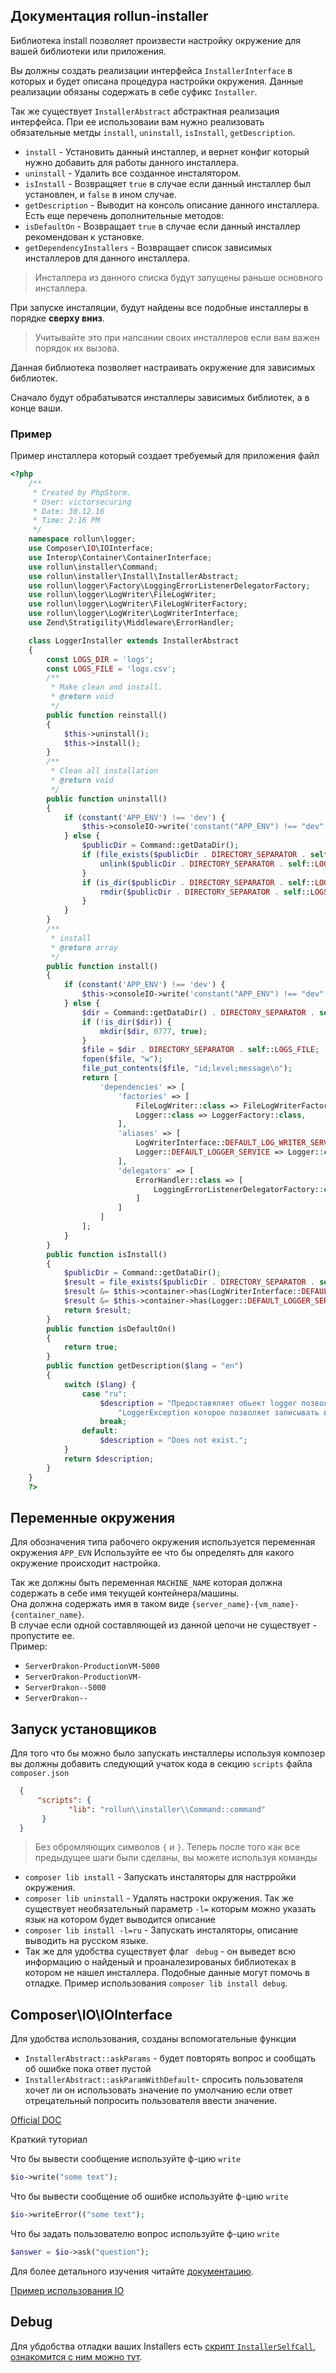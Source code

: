 ## Документация rollun-installer

Библиотека install позволяет произвести настройку окружение для вашей библиотеки или приложения.   

Вы должны создать реализации интерфейса `InstallerInterface` в которых и будет описана процедура настройки окружения.
Данные реализации обязаны содержать в себе суфикс `Installer`.

Так же существует `InstallerAbstract` абстрактная реализация интерфейса. 
При ее использоваии вам нужно реализовать обязательные метды `install`, `uninstall`, `isInstall`, `getDescription`.
* `install` - Установить данный инсталлер, 
и вернет конфиг который нужно добавить для работы данного инсталлера. 
* `uninstall` - Удалить все созданное инсталятором.  
* `isInstall` - Возвращяет `true` в случае если данный инсталлер был установлен, и `false` в ином случае.
* `getDescription` - Выводит на консоль описание данного инсталлера. 
Есть еще перечень дополнительные методов:
* `isDefaultOn` - Возвращает `true` в случае если данный инсталлер рекомендован к установке.
* `getDependencyInstallers` - Возвращает список зависимых инсталлеров для данного инсталлера.
> Инсталлера из данного списка будут запущены раньше основного инсталлера.

При запуске инсталяции, будут найдены все подобные инсталлеры в порядке **сверху вниз**.
> Учитывайте это при напсании своих инсталлеров если вам важен порядок их вызова. 

Данная библиотека позволяет настраивать окружение для зависимых библиотек.

Сначало будут обрабатыватся инсталлеры зависимых библиотек, а в конце ваши.

### Пример

Пример инсталлера который создает требуемый для приложения файл

```php
<?php
    /**
     * Created by PhpStorm.
     * User: victorsecuring
     * Date: 30.12.16
     * Time: 2:16 PM
     */
    namespace rollun\logger;
    use Composer\IO\IOInterface;
    use Interop\Container\ContainerInterface;
    use rollun\installer\Command;
    use rollun\installer\Install\InstallerAbstract;
    use rollun\logger\Factory\LoggingErrorListenerDelegatorFactory;
    use rollun\logger\LogWriter\FileLogWriter;
    use rollun\logger\LogWriter\FileLogWriterFactory;
    use rollun\logger\LogWriter\LogWriterInterface;
    use Zend\Stratigility\Middleware\ErrorHandler;

    class LoggerInstaller extends InstallerAbstract
    {
        const LOGS_DIR = 'logs';
        const LOGS_FILE = 'logs.csv';
        /**
         * Make clean and install.
         * @return void
         */
        public function reinstall()
        {
            $this->uninstall();
            $this->install();
        }
        /**
         * Clean all installation
         * @return void
         */
        public function uninstall()
        {
            if (constant('APP_ENV') !== 'dev') {
                $this->consoleIO->write('constant("APP_ENV") !== "dev" It has did nothing');
            } else {
                $publicDir = Command::getDataDir();
                if (file_exists($publicDir . DIRECTORY_SEPARATOR . self::LOGS_DIR . DIRECTORY_SEPARATOR . self::LOGS_FILE)) {
                    unlink($publicDir . DIRECTORY_SEPARATOR . self::LOGS_DIR . DIRECTORY_SEPARATOR . self::LOGS_FILE);
                }
                if (is_dir($publicDir . DIRECTORY_SEPARATOR . self::LOGS_DIR)) {
                    rmdir($publicDir . DIRECTORY_SEPARATOR . self::LOGS_DIR);
                }
            }
        }
        /**
         * install
         * @return array
         */
        public function install()
        {
            if (constant('APP_ENV') !== 'dev') {
                $this->consoleIO->write('constant("APP_ENV") !== "dev" It has did nothing');
            } else {
                $dir = Command::getDataDir() . DIRECTORY_SEPARATOR . self::LOGS_DIR;
                if (!is_dir($dir)) {
                    mkdir($dir, 0777, true);
                }
                $file = $dir . DIRECTORY_SEPARATOR . self::LOGS_FILE;
                fopen($file, "w");
                file_put_contents($file, "id;level;message\n");
                return [
                    'dependencies' => [
                        'factories' => [
                            FileLogWriter::class => FileLogWriterFactory::class,
                            Logger::class => LoggerFactory::class,
                        ],
                        'aliases' => [
                            LogWriterInterface::DEFAULT_LOG_WRITER_SERVICE => FileLogWriter::class,
                            Logger::DEFAULT_LOGGER_SERVICE => Logger::class,
                        ],
                        'delegators' => [
                            ErrorHandler::class => [
                                LoggingErrorListenerDelegatorFactory::class
                            ]
                        ]
                    ]
                ];
            }
        }
        public function isInstall()
        {
            $publicDir = Command::getDataDir();
            $result = file_exists($publicDir . DIRECTORY_SEPARATOR . self::LOGS_DIR . DIRECTORY_SEPARATOR . self::LOGS_FILE);
            $result &= $this->container->has(LogWriterInterface::DEFAULT_LOG_WRITER_SERVICE);
            $result &= $this->container->has(Logger::DEFAULT_LOGGER_SERVICE);
            return $result;
        }
        public function isDefaultOn()
        {
            return true;
        }
        public function getDescription($lang = "en")
        {
            switch ($lang) {
                case "ru":
                    $description = "Предоставяляет обьект logger позволяющий писать сообщения в лог.\n" .
                        "LoggerException которое позволяет записывать в лог возникшее исключение, а так же предшествующее ему.";
                    break;
                default:
                    $description = "Does not exist.";
            }
            return $description;
        }
    }
    ?>
```

## Переменные окружения

Для обозначения типа рабочего окружения используется переменная окружения `APP_EVN` 
Используйте ее что бы определять для какого окружение происходит настройка.

Так же должны быть переменная `MACHINE_NAME` которая должна содержать в себе имя текущей контейнера/машины.  
Она должна содержать имя в таком виде  `{server_name}-{vm_name}-{container_name}`.  
В случае если одной составляющей из данной цепочи не существует - пропустите ее.  
Пример:
* `ServerDrakon-ProductionVM-5000`
* `ServerDrakon-ProductionVM-`
* `ServerDrakon--5000`
* `ServerDrakon--`
 
 
## Запуск установщиков
  
Для того что бы можно было запускать инсталлеры используя композер вы должны добавить следующий учаток кода в секцию 
`scripts` файла `composer.json`
 ```json
   {
       "scripts": {
              "lib": "rollun\\installer\\Command::command"
        }
   }
 ```
> Без обромляющих символов `{` и `}`. 
Теперь после того как все предыдущее шаги были сделаны, вы можете используя команды 
* `composer lib install` - Запускать инсталяторы для настрройки окружения. 
* `composer lib uninstall` - Удалять настроки окружения.
Так же существует необязательный параметр `-l=` которым можно указать язык на котором будет выводится описание 
* `composer lib install -l=ru` - Запускать инсталяторы, описание выводить на русском языке.
* Так же для удобства существует флаг ` debug` - он выведет всю информацию о найденый и
проаналезированых библиотеках в котором не нашел инсталлера. Подобные данные могут помочь в отладке.
Пример использования `composer lib install debug`. 

## Composer\IO\IOInterface

Для удобства использования, созданы вспомогательные функции 

* `InstallerAbstract::askParams` - будет повторять вопрос и сообщать об ошибке пока ответ пустой 
* `InstallerAbstract::askParamWithDefault`- спросить пользователя хочет ли он использовать значение по умолчанию если ответ отрецательный попросить пользователя ввести значение.

[Official DOC](https://getcomposer.org/apidoc/master/Composer/IO/IOInterface.html)

Краткий туториал

Что бы вывести сообщение используйте ф-цию `write`

```php
$io->write("some text");
```

Что бы вывести сообщение об ошибке используйте ф-цию `write`

```php
$io->writeError(("some text");
```

Что бы задать пользователю вопрос используйте ф-цию `write`

```php
$answer = $io->ask("question");
```
Для более детального изучения читайте [документацию](https://getcomposer.org/apidoc/master/Composer/IO/IOInterface.html).

[Пример использования IO](https://github.com/zendframework/zend-expressive-skeleton/blob/fb1c4bb037ba56f15eff07a3e5f2dd4d81e9e02a/src/ExpressiveInstaller/OptionalPackages.php#L264)

## Debug 

Для убдобства отладки ваших Installers есть [скрипт `InstallerSelfCall`, ознакомится с ним можно тут](./InstallerSelfCall.md).